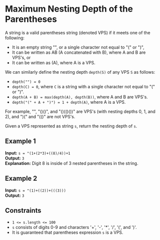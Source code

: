 # Maximum Nesting Depth of the Parentheses

A string is a valid parentheses string (denoted VPS) if it meets one of the following:

- It is an empty string "", or a single character not equal to "(" or ")",
- It can be written as AB (A concatenated with B), where A and B are VPS's, or
- It can be written as (A), where A is a VPS.

We can similarly define the nesting depth `depth(S)` of any VPS `S` as follows:

- `depth("") = 0`
- `depth(C) = 0`, where `C` is a string with a single character not equal to "(" or ")".
- `depth(A + B) = max(depth(A), depth(B))`, where A and B are VPS's.
- `depth("(" + A + ")") = 1 + depth(A)`, where A is a VPS.

For example, "", "()()", and "()(()())" are VPS's (with nesting depths 0, 1, and 2), and ")(" and "(()" are not VPS's.

Given a VPS represented as string `s`, return the nesting depth of `s`.

## Example 1

**Input:** `s = "(1+(2*3)+((8)/4))+1`  
**Output:** `3`  
**Explanation:** Digit 8 is inside of 3 nested parentheses in the string.

## Example 2

**Input:** `s = "(1)+((2))+(((3)))`  
**Output:** `3`

## Constraints

- `1 <= s.length <= 100`
- `s` consists of digits 0-9 and characters '+', '-', '*', '/', '(', and ')'.
- It is guaranteed that parentheses expression `s` is a VPS.
